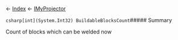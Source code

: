 ← [Index](Api-Index) ← [IMyProjector](Sandbox.ModAPI.Ingame.IMyProjector)

```csharp[int](System.Int32) BuildableBlocksCount```##### Summary

Count of blocks which can be welded now

